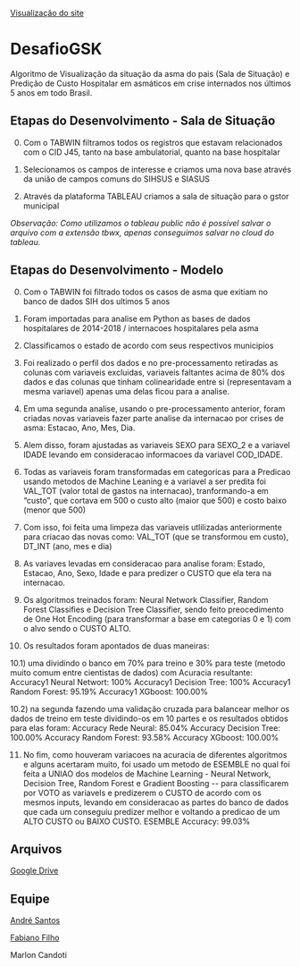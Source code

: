 [Visualização do site](https://inovasus.github.io/desafioGSK/index.html)

# DesafioGSK

Algoritmo de Visualização da situação da asma do pais (Sala de Situação) e Predição de Custo Hospitalar em asmáticos em crise internados nos últimos 5 anos em todo Brasil.

## Etapas do Desenvolvimento - Sala de Situação

0) Com o TABWIN filtramos todos os registros que estavam relacionados com o CID J45, tanto na base ambulatorial, quanto na base hospitalar

1) Selecionamos os campos de interesse e criamos uma nova base através da união de campos comuns do SIHSUS e SIASUS

2) Através da plataforma TABLEAU criamos a sala de situação para o gstor municipal

_Observação: Como utilizamos o tableau public não é possível salvar o arquivo com a extensão tbwx, apenas conseguimos salvar no cloud do tableau._

## Etapas do Desenvolvimento - Modelo

0) Com o TABWIN foi filtrado todos os casos de asma que exitiam no banco de dados SIH dos ultimos 5 anos 

1) Foram importadas para analise em Python as bases de dados hospitalares de 2014-2018 / internacoes hospitalares pela asma 

2) Classificamos o estado de acordo com seus respectivos municipios

3) Foi realizado o perfil dos dados e no pre-processamento retiradas as colunas com variaveis excluidas, variaveis faltantes acima de 80% dos dados e das colunas que tinham colinearidade entre si (representavam a mesma variavel) apenas uma delas ficou para a analise. 

4) Em uma segunda analise, usando o pre-processamento anterior, foram criadas novas variaveis fazer parte analise da internacao por crises de asma: Estacao, Ano, Mes, Dia.

5) Alem disso, foram ajustadas as variaveis SEXO para SEXO_2 e a variavel IDADE levando em consideracao informacoes da variavel COD_IDADE.

6) Todas as variaveis foram transformadas em categoricas para a Predicao usando metodos de Machine Leaning e a variavel a ser predita foi VAL_TOT (valor total de gastos na internacao), tranformando-a em “custo”, que cortava em 500 o custo alto (maior que 500) e costo baixo (menor que 500)

7) Com isso, foi feita uma limpeza das variaveis utlilizadas anteriormente para criacao das novas como: VAL_TOT (que se transformou em custo), DT_INT (ano, mes e dia)

8) As variaves levadas em consideracao para analise foram: Estado, Estacao, Ano, Sexo, Idade e para predizer o CUSTO que ela tera na internacao.

9) Os algoritmos treinados foram: Neural Network Classifier, Random Forest Classifies e Decision Tree Classifier, sendo feito preocedimento de One Hot Encoding (para transformar a base em categorias 0 e 1) com o alvo sendo o CUSTO ALTO.

10) Os resultados foram apontados de duas maneiras: 

10.1) uma dividindo o banco em 70% para treino e 30% para teste (metodo muito comum entre cientistas de dados) com Acuracia resultante:
Accuracy1 Neural Networt: 100%
Accuracy1 Decision Tree: 100%
Accuracy1 Random Forest: 95.19%
Accuracy1 XGboost: 100.00%

10.2) na segunda fazendo uma validação cruzada para balancear melhor os dados de treino em teste dividindo-os em 10 partes e os resultados obtidos para elas foram: 
Accuracy Rede Neural: 85.04%
Accuracy Decision Tree: 100.00%
Accuracy Random Forest: 93.58%
Accuracy XGboost: 100.00%

11) No fim, como houveram variacoes na acuracia de diferentes algoritmos e alguns acertaram muito, foi usado um metodo de ESEMBLE no qual foi feita a UNIAO dos modelos de Machine Learning -  Neural Network, Decision Tree, Random Forest e Gradient Boosting -- para classificarem por VOTO as variavels e predizerem o CUSTO de acordo com os mesmos inputs, levando em consideracao as partes do banco de dados que cada um conseguiu predizer melhor e voltando a predicao de um ALTO CUSTO ou BAIXO CUSTO.
ESEMBLE Accuracy: 99.03%

## Arquivos

[Google Drive](https://drive.google.com/open?id=1_hIiEz2msIbBfNgi4bqXaMaL8IXfFyVM)

## Equipe

[André Santos](https://www.linkedin.com/in/andremarquessantos)

[Fabiano Filho](https://www.linkedin.com/in/fabiano-filho-731563128/)

Marlon Candoti